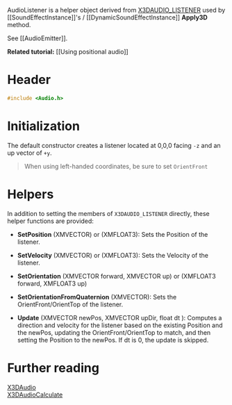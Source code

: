 AudioListener is a helper object derived from [X3DAUDIO_LISTENER](https://docs.microsoft.com/en-us/windows/desktop/api/x3daudio/ns-x3daudio-x3daudio_listener) used by [[SoundEffectInstance]]'s / [[DynamicSoundEffectInstance]] **Apply3D** method.

See [[AudioEmitter]].

**Related tutorial:** [[Using positional audio]]

# Header
```cpp
#include <Audio.h>
```

# Initialization

The default constructor creates a listener located at 0,0,0 facing ``-z`` and an up vector of ``+y``.

> When using left-handed coordinates, be sure to set ``OrientFront``

# Helpers

In addition to setting the members of ``X3DAUDIO_LISTENER`` directly, these helper functions are provided:

* **SetPosition** (XMVECTOR) or (XMFLOAT3): Sets the Position of the listener.

* **SetVelocity** (XMVECTOR) or (XMFLOAT3): Sets the Velocity of the listener.

* **SetOrientation** (XMVECTOR forward, XMVECTOR up) or (XMFLOAT3 forward, XMFLOAT3 up)
* **SetOrientationFromQuaternion** (XMVECTOR): Sets the OrientFront/OrientTop of the listener.

* **Update** (XMVECTOR newPos, XMVECTOR upDir, float dt ): Computes a direction and velocity for the listener based on the existing Position and the newPos, updating the OrientFront/OrientTop to match, and then setting the Position to the newPos. If dt is 0, the update is skipped.

# Further reading
[X3DAudio](https://docs.microsoft.com/en-us/windows/desktop/xaudio2/x3daudio)  
[X3DAudioCalculate](https://docs.microsoft.com/en-us/windows/desktop/api/x3daudio/nf-x3daudio-x3daudiocalculate)
